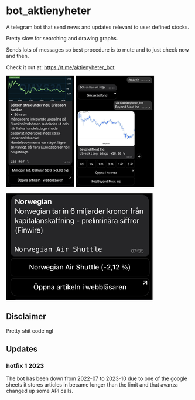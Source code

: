 # bot_aktienyheter
A telegram bot that send news and updates relevant to user defined stocks.

Pretty slow for searching and drawing graphs.

Sends lots of messages so best procedure is to mute and to just check now and then.

Check it out at: https://t.me/aktienyheter_bot

<p float="left">
  <img src="https://github.com/theolundqvist/images_for_readme/blob/main/aktienyheter_2.jpg" height="305" />
  <img src="https://github.com/theolundqvist/images_for_readme/blob/main/aktienyheter_3.jpg" height="305" />
</p>
 <img src="https://github.com/theolundqvist/images_for_readme/blob/main/aktienyheter_1.jpg" width="400" />

## Disclaimer
Pretty shit code ngl

## Updates

### hotfix 1 2023
The bot has been down from 2022-07 to 2023-10 due to one of the google sheets it stores articles in became longer than the limit and that avanza changed up some API calls.
